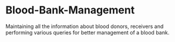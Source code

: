 # Blood-Bank-Management
Maintaining all the information about blood donors, receivers and performing various queries for better management of a blood bank.
